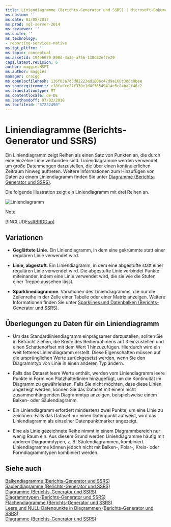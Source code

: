 ```yaml
---
title: Liniendiagramme (Berichts-Generator und SSRS) | Microsoft-Dokumentation
ms.custom: ''
ms.date: 03/08/2017
ms.prod: sql-server-2014
ms.reviewer: ''
ms.suite: ''
ms.technology:
- reporting-services-native
ms.tgt_pltfrm: ''
ms.topic: conceptual
ms.assetid: 194e6679-890d-4a3e-a756-130d32ef7e29
caps.latest.revision: 6
author: maggiesMSFT
ms.author: maggies
manager: craigg
ms.openlocfilehash: 136f03a7d3dd2223ed1806c47d9a168c3d6c8bee
ms.sourcegitcommit: c18fadce27f330e1d4f36549414e5c84ba2f46c2
ms.translationtype: MT
ms.contentlocale: de-DE
ms.lasthandoff: 07/02/2018
ms.locfileid: "37232490"
---
```

# <a name="line-charts-report-builder-and-ssrs"></a>Liniendiagramme (Berichts-Generator und SSRS)
  Ein Liniendiagramm zeigt Reihen als einen Satz von Punkten an, die durch eine einzelne Linie verbunden sind. Liniendiagramme werden verwendet, um große Datenmengen darzustellen, die über einen kontinuierlichen Zeitraum hinweg auftreten. Weitere Informationen zum Hinzufügen von Daten zu einem Liniendiagramm finden Sie unter [Diagramme &#40;Berichts-Generator und SSRS&#41;](charts-report-builder-and-ssrs.md).  
  
 Die folgende Illustration zeigt ein Liniendiagramm mit drei Reihen an.  
  
 ![Liniendiagramm](../media/rs-linechart.gif "Line chart")  
  
> [!NOTE]  
>  [!INCLUDE[ssRBRDDup](../../includes/ssrbrddup-md.md)]  
  
## <a name="variations"></a>Variationen  
  
-   **Geglättete Linie**. Ein Liniendiagramm, in dem eine gekrümmte statt einer regulären Linie verwendet wird.  
  
-   **Linie, abgestuft**. Ein Liniendiagramm, in dem eine abgestufte statt einer regulären Linie verwendet wird. Die abgestufte Linie verbindet Punkte miteinander, indem eine Linie verwendet wird, die sie wie die Stufen einer Treppe aussehen lässt.  
  
-   **Sparklinediagramme**. Variationen des Liniendiagramms, die nur die Zeilenreihe in der Zelle einer Tabelle oder einer Matrix anzeigen. Weitere Informationen finden Sie unter [Sparklines und Datenbalken &#40;Berichts-Generator und SSRS&#41;](sparklines-and-data-bars-report-builder-and-ssrs.md).  
  
## <a name="data-considerations-for-line-charts"></a>Überlegungen zu Daten für ein Liniendiagramm  
  
-   Um das Standardliniendiagramm einprägsamer darzustellen, sollten Sie in Betracht ziehen, die Breite des Reihenrahmens auf 3 einzustellen und einen Schattenoffset mit dem Wert 1 hinzuzufügen. Hierdurch wird ein weit fetteres Liniendiagramm erstellt. Diese Eigenschaften müssen auf die ursprünglichen Werte zurückgesetzt werden, wenn Sie den Diagrammtyp von Linie in einen anderen Typ ändern.  
  
-   Falls das Dataset leere Werte enthält, werden vom Liniendiagramm leere Punkte in Form von Platzhalterlinien hinzugefügt, um die Kontinuität im Diagramm zu gewährleisten. Falls Sie nicht möchten, dass diese Linien angezeigt werden, können Sie das Dataset mit einem nicht zusammenhängenden Diagrammtyp anzeigen, beispielsweise einem Balken- oder Säulendiagramm.  
  
-   Ein Liniendiagramm erfordert mindestens zwei Punkte, um eine Linie zu zeichnen.  Falls das Dataset nur einen Datenpunkt aufweist, wird das Liniendiagramm als einzelner Datenpunktmarker angezeigt.  
  
-   Eine als Linie gezeichnete Reihe nimmt in einem Diagrammbereich nur wenig Raum ein.  Aus diesem Grund werden Liniendiagramme häufig mit anderen Diagrammtypen, z. B. Säulendiagrammen, kombiniert. Liniendiagramme können jedoch nicht mit Balken-, Polar-, Kreis- oder Formdiagrammtypen kombiniert werden.  
  
## <a name="see-also"></a>Siehe auch  
 [Balkendiagramme &#40;Berichts-Generator und SSRS&#41;](bar-charts-report-builder-and-ssrs.md)   
 [Säulendiagramme (Berichts-Generator und SSRS)](column-charts-report-builder-and-ssrs.md)   
 [Diagramme &#40;Berichts-Generator und SSRS&#41;](charts-report-builder-and-ssrs.md)   
 [Diagrammtypen &#40;Berichts-Generator und SSRS&#41;](chart-types-report-builder-and-ssrs.md)   
 [Flächendiagramme (Berichts-Generator und SSRS)](area-charts-report-builder-and-ssrs.md)   
 [Leere und NULL-Datenpunkte in Diagrammen (Berichts-Generator und SSRS)](empty-and-null-data-points-in-charts-report-builder-and-ssrs.md)   
 [Diagramme &#40;Berichts-Generator und SSRS&#41;](charts-report-builder-and-ssrs.md)  
  
  
